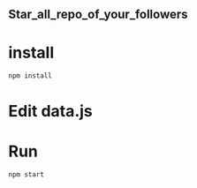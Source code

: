 ## Star_all_repo_of_your_followers

# install

```
npm install
```

# Edit data.js

# Run

```
npm start
```
